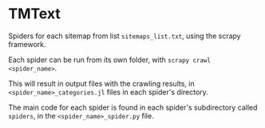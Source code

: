 TMText
=======

Spiders for each sitemap from list `sitemaps_list.txt`, using the scrapy framework.

Each spider can be run from its own folder, with `scrapy crawl <spider_name>`.

This will result in output files with the crawling results, in `<spider_name>_categories.jl` files in each spider's directory.

The main code for each spider is found in each spider's subdirectory called `spiders`, in the `<spider_name>_spider.py` file.
